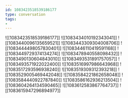 ```yaml
---
id: 1083423518539186177
type: conversation
tags:
- 
---
```

![[1083423518539186177]]
![[1083434010192343041]]
![[1083440096135659521]]
![[1083443309304008706]]
![[1083444498057830401]]
![[1083446110419591168]]
![[1083449729374134274]]
![[1083478940558098432]]
![[1083490130604843010]]
![[1083493531891757057]]
![[1083493571922022400]]
![[1083516997986643968]]
![[1083517293596938240]]
![[1083519309312393218]]
![[1083529005469442048]]
![[1083584221862658048]]
![[1083584440922787840]]
![[1083586162936213504]]
![[1083604264134590465]]
![[1083612583867764737]]
![[1083615947296894977]]


